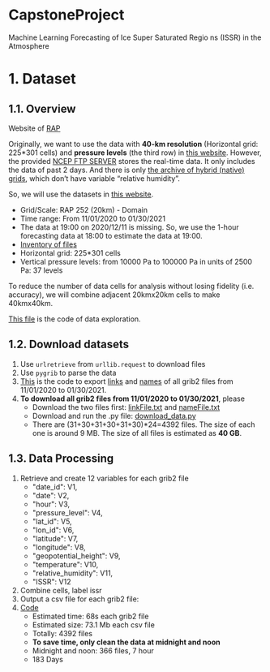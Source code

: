 # CapstoneProject
Machine Learning Forecasting of Ice Super Saturated Regio ns (ISSR) in the Atmosphere

# 1. Dataset
## 1.1. Overview
Website of [RAP](https://rapidrefresh.noaa.gov/)

Originally, we want to use the data with **40-km resolution** (Horizontal grid: 225*301 cells) and **pressure levels** (the third row) in [this website](https://www.nco.ncep.noaa.gov/pmb/products/rap/). However, the provided [NCEP FTP SERVER](ftp://ftp.ncep.noaa.gov/pub/data/nccf/com/rap/prod) stores the real-time data. It only includes the data of past 2 days. And there is only [the archive of hybrid (native) grids](http://soostrc.comet.ucar.edu/data/grib/rap/), which don’t have variable “relative humidity”.  

So, we will use the datasets in [this website](https://www.ncdc.noaa.gov/data-access/model-data/model-datasets/rapid-refresh-rap). 
- Grid/Scale: RAP	252 (20km) - Domain
- Time range: From 11/01/2020 to 01/30/2021
- The data at 19:00 on 2020/12/11 is missing. So, we use the 1-hour forecasting data at 18:00 to estimate the data at 19:00.
- [Inventory of files](https://www.nco.ncep.noaa.gov/pmb/products/rap/rap.t00z.awp252pgrbf00.grib2.shtml)
- Horizontal grid: 225*301 cells
- Vertical pressure levels: from 10000 Pa to 100000 Pa in units of 2500 Pa: 37 levels

To reduce the number of data cells for analysis without losing fidelity (i.e. accuracy), we will combine adjacent 20kmx20km cells to make 40kmx40km. 

[This file](explore_data.py) is the code of data exploration.

## 1.2. Download datasets

1. Use `urlretrieve` from `urllib.request` to download files
2. Use `pygrib` to parse the data
3. [This](collect_links_names.py) is the code to export [links](linkFile.txt) and [names](nameFile.txt) of all grib2 files from 11/01/2020 to 01/30/2021.
4. **To download all grib2 files from 11/01/2020 to 01/30/2021**, please
    - Download the two files first: [linkFile.txt](linkFile.txt) and [nameFile.txt](nameFile.txt)
    - Download and run the .py file: [download_data.py](download_data.py)
    - There are (31+30+31+30+31+30)*24=4392 files. The size of each one is around 9 MB. The size of all files is estimated as **40 GB**.

## 1.3. Data Processing

1. Retrieve and create 12 variables for each grib2 file
    - "date_id": V1, 
    - "date": V2, 
    - "hour": V3, 
    - "pressure_level": V4, 
    - "lat_id": V5, 
    - "lon_id": V6, 
    - "latitude": V7, 
    - "longitude": V8, 
    - "geopotential_height": V9, 
    - "temperature": V10, 
    - "relative_humidity": V11, 
    - "ISSR": V12
2. Combine cells, label issr
3. Output a csv file for each grib2 file:
4. [Code](data_processing.py)
    - Estimated time: 68s each grib2 file
    - Estimated size: 73.1 Mb each csv file
    - Totally: 4392 files
    - **To save time, only clean the data at midnight and noon**
    - Midnight and noon: 366 files, 7 hour
    - 183 Days



